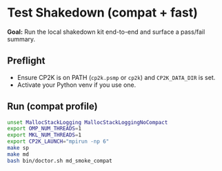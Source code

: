 # Test Shakedown (compat + fast)

**Goal:** Run the local shakedown kit end-to-end and surface a pass/fail summary.

## Preflight
- Ensure CP2K is on PATH (`cp2k.psmp` or `cp2k`) and `CP2K_DATA_DIR` is set.
- Activate your Python venv if you use one.

## Run (compat profile)
```bash
unset MallocStackLogging MallocStackLoggingNoCompact
export OMP_NUM_THREADS=1
export MKL_NUM_THREADS=1
export CP2K_LAUNCH="mpirun -np 6"
make sp
make md
bash bin/doctor.sh md_smoke_compat
```

